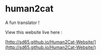 # human2cat

A fun translator !

View this website live here :

[http://sd65.github.io/Human2Cat-Website/](http://sd65.github.io/Human2Cat-Website/)

